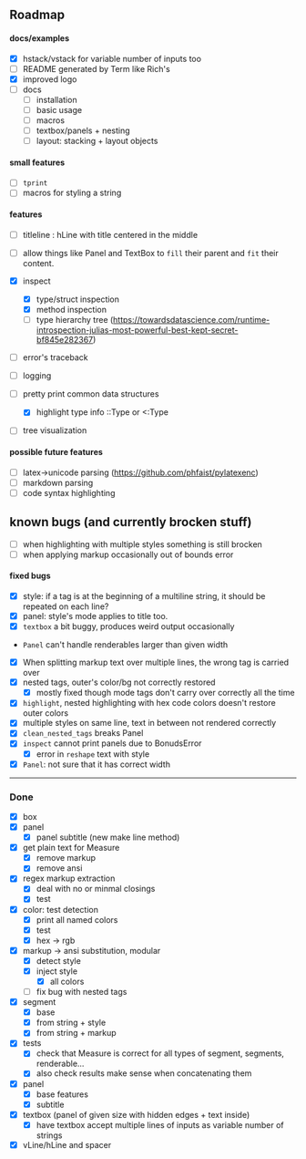 

## Roadmap

#### docs/examples
- [x] hstack/vstack for variable number of inputs too
- [ ] README generated by Term like Rich's
- [x] improved logo
- [ ] docs
  - [ ] installation
  - [ ] basic usage
  - [ ] macros
  - [ ] textbox/panels + nesting
  - [ ] layout: stacking + layout objects

#### small features
- [ ] `tprint`
- [ ] macros for styling a string

#### features
- [ ] titleline : hLine with title centered in the middle
- [ ] allow things like Panel and TextBox to `fill` their parent and `fit` their content.
- [x] inspect
  - [x] type/struct inspection
  - [x] method inspection
  - [ ] type hierarchy tree (https://towardsdatascience.com/runtime-introspection-julias-most-powerful-best-kept-secret-bf845e282367)
- [ ] error's traceback
- [ ] logging
- [ ] pretty print common data structures
  - [x] highlight type info ::Type or <:Type
- [ ] tree visualization
  

#### possible future features
- [ ] latex->unicode parsing (https://github.com/phfaist/pylatexenc)
- [ ] markdown parsing
- [ ] code syntax highlighting

## known bugs (and currently brocken stuff)
- [ ] when highlighting with multiple styles something is still brocken
- [ ] when applying markup occasionally out of bounds error

#### fixed bugs
- [x] style: if a tag is at the beginning of a multiline string, it should be repeated on each line?
- [x] panel: style's mode applies to title too.
- [x] `textbox` a bit buggy, produces weird output occasionally
- `Panel` can't handle renderables larger than given width
- [x] When splitting markup text over multiple lines,  the wrong tag is carried over
- [x] nested tags, outer's color/bg not correctly restored
  - [x] mostly fixed though mode tags don't carry over correctly all the time
- [x] `highlight`, nested highlighting with hex code colors doesn't restore outer colors
- [x] multiple styles on same line, text in between not rendered correctly
- [x] `clean_nested_tags` breaks Panel
- [x] `inspect` cannot print panels due to BonudsError
  - [x] error in `reshape` text with style
- [x] `Panel`: not sure that it has correct width

--------------

### Done
- [x] box
- [x] panel
  - [x] panel subtitle (new make line method)

- [x] get plain text for Measure
  - [x] remove markup
  - [x] remove ansi
  
- [x] regex markup extraction
  - [x] deal with no or minmal closings
  - [x] test

- [x] color: test detection
  - [x] print all named colors
  - [x] test
  - [x] hex -> rgb

- [x] markup -> ansi substitution, modular
  - [x] detect style
  - [x] inject style
    - [x] all colors
  - [ ] fix bug with nested tags
  
- [x] segment
  - [x] base
  - [x] from string + style
  - [x] from string + markup

- [x] tests
  - [x] check that Measure is correct for all types of segment, segments, renderable...
  - [x] also check results make sense when concatenating them

- [x] panel
  - [x] base features
  - [x] subtitle
  
- [x] textbox (panel of given size with hidden edges + text inside)
  - [x] have textbox accept multiple lines of inputs as variable number of strings
- [x] vLine/hLine and spacer

